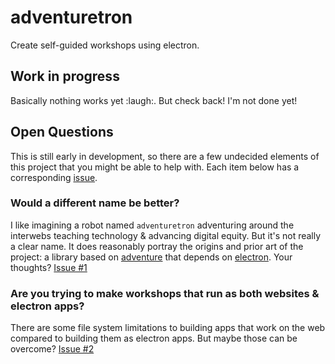 # adventuretron

Create self-guided workshops using electron.

## Work in progress

Basically nothing works yet :laugh:. But check back! I'm not done yet!

## Open Questions

This is still early in development, so there are a few undecided elements of this project that you might be able to help with. Each item below has a corresponding [issue](/issues).

### Would a different name be better?

I like imagining a robot named `adventuretron` adventuring around the interwebs teaching technology & advancing digital equity. But it's not really a clear name. It does reasonably portray the origins and prior art of the project: a library based on [adventure]() that depends on [electron](). Your thoughts?
[Issue #1](#1)

### Are you trying to make workshops that run as both websites & electron apps?

There are some file system limitations to building apps that work on the web compared to building them as electron apps. But maybe those can be overcome?
[Issue #2]()



